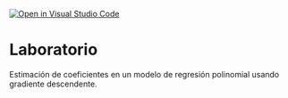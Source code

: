 [![Open in Visual Studio Code](https://classroom.github.com/assets/open-in-vscode-718a45dd9cf7e7f842a935f5ebbe5719a5e09af4491e668f4dbf3b35d5cca122.svg)](https://classroom.github.com/online_ide?assignment_repo_id=13031651&assignment_repo_type=AssignmentRepo)
# Laboratorio

Estimación de coeficientes en un modelo de regresión polinomial usando gradiente descendente.
